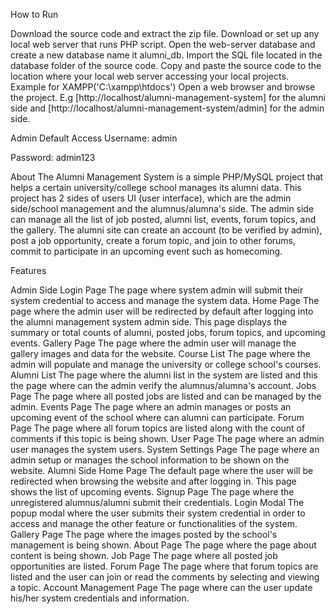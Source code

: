 How to Run

Download the source code and extract the zip file.
Download or set up any local  web server that runs PHP script.
Open the web-server database and create a new database name it alumni_db.
Import the SQL file located in the database folder of the source code.
Copy and paste the source code to the location where your local web server accessing your local projects. Example for XAMPP('C:\xampp\htdocs')
Open a web browser and browse the project. E.g [http://localhost/alumni-management-system] for the alumni side and [http://localhost/alumni-management-system/admin] for the admin side.

Admin Default Access
Username: admin

Password: admin123

About
The Alumni Management System is a simple PHP/MySQL project that helps a certain university/college school manages its alumni data. This project has 2 sides of users UI (user interface), which are the admin side/school management and the alumnus/alumna's side. The admin side can manage all the list of job posted, alumni list, events, forum topics, and the gallery. The alumni site can create an account (to be verified by admin), post a job opportunity, create a forum topic, and join to other forums, commit to participate in an upcoming event such as homecoming.


Features

Admin Side 
Login Page
The page where system admin will submit their system credential to access and manage the system data.
Home Page
The page where the admin user will be redirected by default after logging into the alumni management system admin side. This page displays the summary or total counts of alumni, posted jobs, forum topics, and upcoming events.
Gallery Page
The page where the admin user will manage the gallery images and data for the website.
Course List
The page where the admin will populate and manage the university or college school's courses.
Alumni List
The page where the alumni list in the system are listed and this the page where can the admin verify the alumnus/alumna's account.
Jobs Page
The page where all posted jobs are listed and can be managed by the admin.
Events Page
The page where an admin manages or posts an upcoming event of the school where can alumni can participate.
Forum Page
The page where all forum topics are listed along with the count of comments if this topic is being shown.
User Page
The page where an admin user manages the system users.
System Settings Page
The page where an admin setup or manages the school information to be shown on the website.
Alumni Side
Home Page
​​​​​​​The default page where the user will be redirected when  browsing the website and after logging in. This page shows the list of upcoming events.
Signup Page
​​​​​​​The page where the unregistered alumnus/alumni submit their credentials.
Login Modal
​​​​​​​The popup modal where the user submits their system credential in order to access and manage the other feature or functionalities of the system.
Gallery Page​​​​​​​
​​​​​​​The page where the images posted by the school's management is being shown.
About Page
​​​​​​​The page where the page about content is being shown.
Job Page
​​​​​​​The page where all posted job opportunities are listed.
Forum Page
​​​​​​​The page where that forum topics are listed and the user can join or read the comments by selecting and viewing a topic.
Account Management Page
​​​​​​​The page where can the user update his/her system credentials and information.
